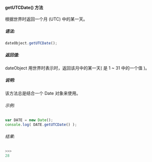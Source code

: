 #### getUTCDate() 方法

  根据世界时返回一个月 (UTC) 中的某一天。

##### 语法:

  ```javascript
  dateObject.getUTCDate();
  ```

##### 返回值:

  dateObject 用世界时表示时，返回该月中的某一天( 是 1 ~ 31 中的一个值 )。

##### 说明:

  该方法总是结合一个 Date 对象来使用。

###### 示例:

  ```javascript
  var DATE = new Date();
  console.log( DATE.getUTCDate() );
  ```

###### 结果:

  ```javascript
  >>>
  28
  ```
